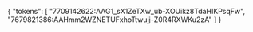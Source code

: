 {
  "tokens": [
    "7709142622:AAG1_sX1ZeTXw_ub-XOUikz8TdaHIKPsqFw",
    "7679821386:AAHmm2WZNETUFxhoTtwujj-Z0R4RXWKu2zA"
  ]
}
